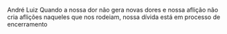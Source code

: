 André Luiz
Quando a nossa dor não gera novas dores e nossa aflição não cria aflições naqueles que nos rodeiam, nossa dívida está em processo de encerramento
